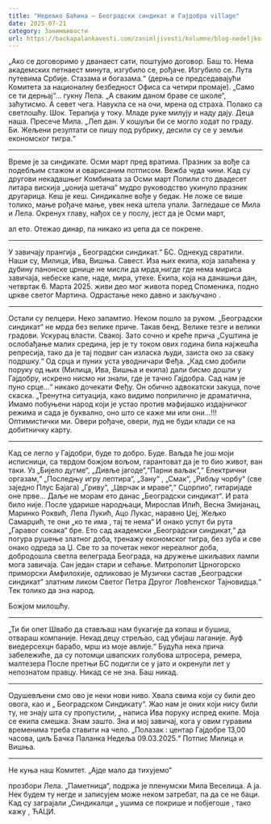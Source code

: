 ```yaml
---
title: "Недељко Баћина – Београдски синдикат и Гајдобра village"
date: 2025-07-21
category: Занимљивости
url: https://backapalankavesti.com/zanimljivosti/kolumne/blog-nedeljko-bacina/nedeljko-bacina-beogradski-sindikat-i-gajdobra-village/
---
```


„Ако се договоримо у дванаест сати, поштујмо договор.
Баш то. Нема академских петнаест минута, изгубило се,
рођаче. Изгубило се. Лута путевима Србије.
Стазама и богазама.“
(дерња се председавајући Комитета за националну безбедност
Офиса са четири промаје). „Само се ти дерњај“… гукну Лела.
„А сваким даном браве се школе“, заћутисмо.
А севет чега. Навукла се на очи, мрена од страха.
Полако са светлошћу. Шок. Терапија у току.
Младе руке милују и наду дају. Деца наша.
Пресече Мила. „Леп дан. У кошуљи би се могло ходат по граду. Би.
Жељени резултати се пишу под рубрику, десили су се у земљи
економског тигра.“
***
Време је за синдикате. Осми март пред вратима.
Празник за вође са подебљим стажом и оварисаним
потписом. Вежба чуда чини.
Кад су другови некадашњег Комбината за Осми март
Попили сто двадесет литара вискија „џонија шетача“
мудро руководство укинуло празник другарица.
Кеш је кеш. Синдикалне вође у бедак. Не ложе се више толико,
мање рођаче мање, увек нека штела упали.
Загледаше се Мила и Лела.
Окренух главу, нађох се у послу, јест да је Осми март,

ал ето. Отежао динар, па никако из џепа да се покрене.
***
У завичају прангија „ Београдски синдикат.“ БС.
Однекуд свратили. Наши су, Милица, Ива, Вишња.
Савест. Иза њих екипа, која запаћена у дубину панонске
црнице не мисли да мрда,нигде где нема мириса завичаја,
небеске капе, наде, мира, утехе.
Екипа, која на данашњи дан, четвртак 6. Марта 2025.
живи део мог живота поред Споменика, подно цркве
светог Мартина. Одрастање неко давно и закључано .
***
Остали су пелцери. Неко запамтио. Неком пошло за руком.
„Београдски синдикат“ не мрда без велике приче.
Такав бенд. Велике тезге и велики градови.
Ускурац власти. Свакој. Зато сочно и креће прича
„Суштина је ослобађање малих средина, јер је ту током
ових година била најжешћа репресија, тако да је тај подвиг
сан изласка људи, заиста око за сваку подршку.“
Од срца и пуних уста уводничари Феђа.
„Кад смо добили поруку од њих (Милица, Ива, Вишња и екипа)
дали бисмо дошли у Гајдобру, искрено нисмо ни знали,
где је тачно Гајдобра. Сад нам је пуно срце…“
никако дочекати Феђу.
Он обично адвокатски закуца, поче скаска.
„Тренутна ситуација, како видимо поприлично је драматична,
Имамо побуњени народ који је устао против мафијашко
издајничког режима и сада је буквално, оно што се каже
ми или они…!!!
Оптимистички ми. Овери рођаче, овери, луд не буди
клади се на добитничку карту.
***
Кад се легло у Гајдобри, буде то добро. Буде.
Ваљда ће још моји исписници, са тврдом божјом вољом,
гарантоват да је то био живот, ван таки.
Уз „Бијело дугме“, „Дивље јагоде“,“Парни ваљак“,“ Електрични оргазам,“
„Последњу игру лептира“, „Зану“ , „Смак“, „Рибљу чорбу“ (све заједно
Плус Бајага) „Гриву“, „Цврчак и мраве“,“ Сцорпио“, гитаријаде оне прве…
Даље не морам ето данас „Београдски синдикат“.
И рата било није.
После ударише народњаци, Мирослав Илић, Весна Змијанац,
Маринко Роквић, Лепа Лукић, Ацо Лукас, наравно Џеј,
Жељко Самарџић, те они „ко те има , тај те нема“
И онако успут би рута „Гаравог сокака“ бре.
Ето сад академски „Београдски синдикат,“ да погура
рушење златног доба, тренажу економског
тигра, без зуба и све онако одреда за Џ.
Све то за почетак неког нереалног доба, добродошла
светла велеграда Београда, на дружење шкиљавих лампи
мога завичаја.
Сан један стари и сећање.
Митрополит Црногорско приморски Амфилохије, одликовао је
Музички састав „Београдски синдикат“ златним ликом
Светог Петра Другог Ловћенског Тајновидца.“
Тек толико да зна народ.

Божјом милошћу.

***
„Ти би опет Швабо да стављаш нам букагије
да копаш и бушиш, отвараш компаније.
Некад децу стрељао, сад убијаш лаганије.
Ауф виедерсехцн барабо, мрш из моје авлије.“
Будућа нека прича забележиће, да су потомци
швапских голубова штросера, ремера, малтезера
После претњи БС подигли се у јато и окренули лет
у непознатом правцу. Никад се не зна. Баш никад.
***
Одушевљени смо ово је неки нови ниво.
Хвала свима који су били део овога, као и „ Београдском
Синдикату“. Жао нам је оних који нису били ту, не знају
шта су пропустили, „ написа Ива поруку испред екипе.
Моја се екипа смешка. Знам зашто.
Зна и мој завичај, кога у овим гуравим временима
треба ставити на чело.
„Полазак : центар Гајдобре 13,00 часова, циљ Бачка Паланка
Недеља 09.03.2025.“
Потпис Милица и Вишња.
***
Не куња наш Комитет. „Ајде мало да тихујемо“

прозбори Лела.
„Паметница“, подржа је пленумски Мила Веселица.
А ја. Нек будем ту негде и записујем
може неком затребат, па да се не баци.
Кад су заграјали „Синдикалци „ ушима се покрише
и побјегоше , тако кажу , ЋАЦИ.
